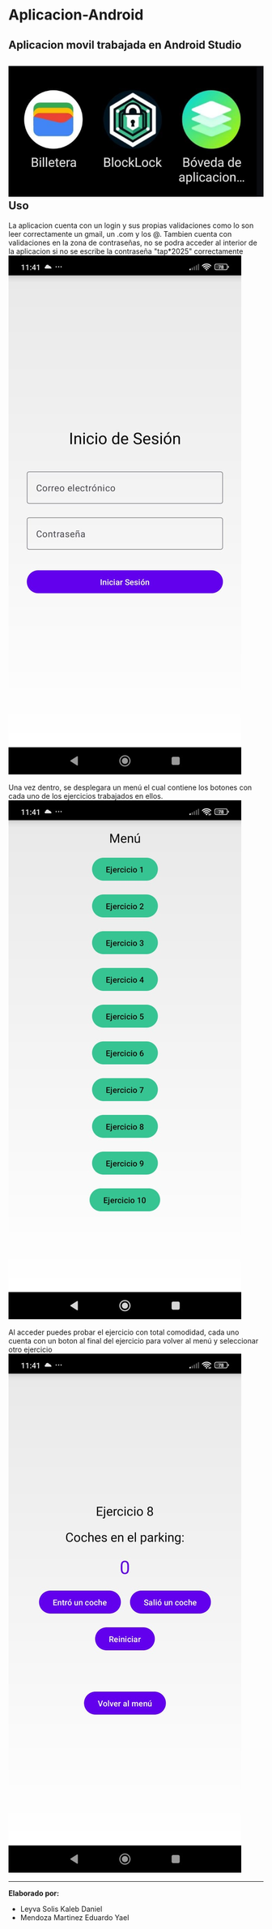 # Aplicacion-Android
Aplicacion movil trabajada en Android Studio
----------------------------------------
![img1](imagenes/img4.jpg)
**Uso**
--------------------------------------
La aplicacion cuenta con un login y sus propias validaciones como lo son leer correctamente un gmail, un .com y los @.
Tambien cuenta con validaciones en la zona de contraseñas, no se podra acceder al interior de la aplicacion si no se escribe la contraseña "tap*2025" correctamente
![img1](imagenes/img3.jpg)

Una vez dentro, se desplegara un menú el cual contiene los botones con cada uno de los ejercicios trabajados en ellos.
![img1](imagenes/img2.jpg)

Al acceder puedes probar el ejercicio con total comodidad, cada uno cuenta con un boton al final del ejercicio para volver al menú y seleccionar otro ejercicio
![img1](imagenes/img1.jpg)

--------------------------------------------
**Elaborado por:**
- Leyva Solis Kaleb Daniel
- Mendoza Martinez Eduardo Yael
